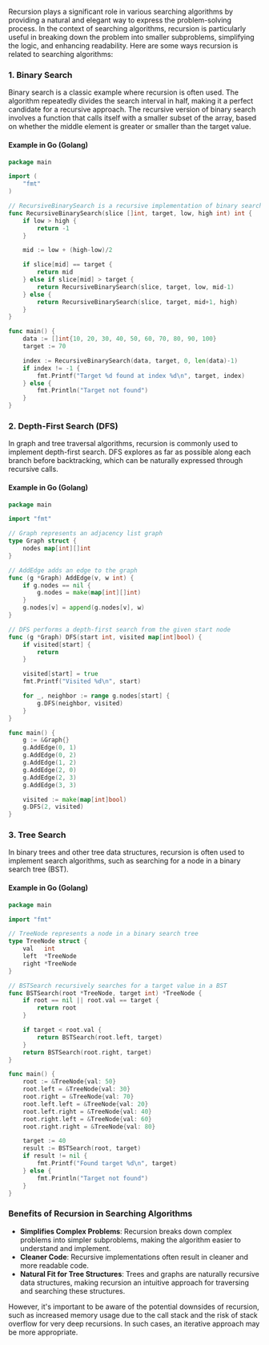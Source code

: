 Recursion plays a significant role in various searching algorithms by providing a natural and elegant way to express the problem-solving process. In the context of searching algorithms, recursion is particularly useful in breaking down the problem into smaller subproblems, simplifying the logic, and enhancing readability. Here are some ways recursion is related to searching algorithms:

### 1. **Binary Search**
Binary search is a classic example where recursion is often used. The algorithm repeatedly divides the search interval in half, making it a perfect candidate for a recursive approach. The recursive version of binary search involves a function that calls itself with a smaller subset of the array, based on whether the middle element is greater or smaller than the target value.

#### Example in Go (Golang)

```go
package main

import (
	"fmt"
)

// RecursiveBinarySearch is a recursive implementation of binary search
func RecursiveBinarySearch(slice []int, target, low, high int) int {
	if low > high {
		return -1
	}

	mid := low + (high-low)/2

	if slice[mid] == target {
		return mid
	} else if slice[mid] > target {
		return RecursiveBinarySearch(slice, target, low, mid-1)
	} else {
		return RecursiveBinarySearch(slice, target, mid+1, high)
	}
}

func main() {
	data := []int{10, 20, 30, 40, 50, 60, 70, 80, 90, 100}
	target := 70

	index := RecursiveBinarySearch(data, target, 0, len(data)-1)
	if index != -1 {
		fmt.Printf("Target %d found at index %d\n", target, index)
	} else {
		fmt.Println("Target not found")
	}
}
```

### 2. **Depth-First Search (DFS)**
In graph and tree traversal algorithms, recursion is commonly used to implement depth-first search. DFS explores as far as possible along each branch before backtracking, which can be naturally expressed through recursive calls.

#### Example in Go (Golang)

```go
package main

import "fmt"

// Graph represents an adjacency list graph
type Graph struct {
	nodes map[int][]int
}

// AddEdge adds an edge to the graph
func (g *Graph) AddEdge(v, w int) {
	if g.nodes == nil {
		g.nodes = make(map[int][]int)
	}
	g.nodes[v] = append(g.nodes[v], w)
}

// DFS performs a depth-first search from the given start node
func (g *Graph) DFS(start int, visited map[int]bool) {
	if visited[start] {
		return
	}

	visited[start] = true
	fmt.Printf("Visited %d\n", start)

	for _, neighbor := range g.nodes[start] {
		g.DFS(neighbor, visited)
	}
}

func main() {
	g := &Graph{}
	g.AddEdge(0, 1)
	g.AddEdge(0, 2)
	g.AddEdge(1, 2)
	g.AddEdge(2, 0)
	g.AddEdge(2, 3)
	g.AddEdge(3, 3)

	visited := make(map[int]bool)
	g.DFS(2, visited)
}
```

### 3. **Tree Search**
In binary trees and other tree data structures, recursion is often used to implement search algorithms, such as searching for a node in a binary search tree (BST).

#### Example in Go (Golang)

```go
package main

import "fmt"

// TreeNode represents a node in a binary search tree
type TreeNode struct {
	val   int
	left  *TreeNode
	right *TreeNode
}

// BSTSearch recursively searches for a target value in a BST
func BSTSearch(root *TreeNode, target int) *TreeNode {
	if root == nil || root.val == target {
		return root
	}

	if target < root.val {
		return BSTSearch(root.left, target)
	}
	return BSTSearch(root.right, target)
}

func main() {
	root := &TreeNode{val: 50}
	root.left = &TreeNode{val: 30}
	root.right = &TreeNode{val: 70}
	root.left.left = &TreeNode{val: 20}
	root.left.right = &TreeNode{val: 40}
	root.right.left = &TreeNode{val: 60}
	root.right.right = &TreeNode{val: 80}

	target := 40
	result := BSTSearch(root, target)
	if result != nil {
		fmt.Printf("Found target %d\n", target)
	} else {
		fmt.Println("Target not found")
	}
}
```

### Benefits of Recursion in Searching Algorithms
- **Simplifies Complex Problems**: Recursion breaks down complex problems into simpler subproblems, making the algorithm easier to understand and implement.
- **Cleaner Code**: Recursive implementations often result in cleaner and more readable code.
- **Natural Fit for Tree Structures**: Trees and graphs are naturally recursive data structures, making recursion an intuitive approach for traversing and searching these structures.

However, it's important to be aware of the potential downsides of recursion, such as increased memory usage due to the call stack and the risk of stack overflow for very deep recursions. In such cases, an iterative approach may be more appropriate.